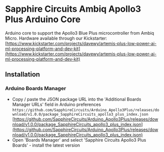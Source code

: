 # Sapphire Circuits Ambiq Apollo3 Plus Arduino Core

Arduino core to support the Apollo3 Blue Plus microcontroller from Ambiq Micro. Hardware available through our Kickstarter: [https://www.kickstarter.com/projects/davewy/artemis-plus-low-power-ai-ml-processing-platform-and-dev-kit](https://www.kickstarter.com/projects/davewy/artemis-plus-low-power-ai-ml-processing-platform-and-dev-kit)

## Installation
### **Arduino Boards Manager**
  - Copy / paste the JSON package URL into the 'Additional Boards Manager URLs' field in Arduino preferences
    ```https://github.com/SapphireCircuits/Arduino_Apollo3Plus/releases/download/v1.0.0/package_SapphireCircuits_apollo3_plus_index.json```
    [https://github.com/SapphireCircuits/Arduino_Apollo3Plus/releases/download/v1.0.0/package_SapphireCircuits_apollo3_plus_index.json](https://github.com/SapphireCircuits/Arduino_Apollo3Plus/releases/download/v1.0.0/package_SapphireCircuits_apollo3_plus_index.json)
  - Open 'Boards Manager' and select 'Sapphire Circuits Apollo3 Plus Boards' - install the latest version
